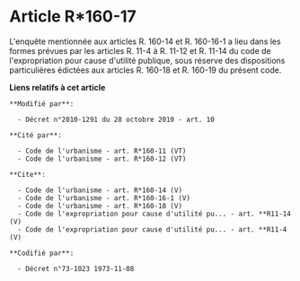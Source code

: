 # Article R*160-17

L'enquête mentionnée aux articles R. 160-14 et R. 160-16-1 a lieu dans les formes prévues par les articles R. 11-4 à R. 11-12
et R. 11-14 du code de l'expropriation pour cause d'utilité publique, sous réserve des dispositions particulières édictées
aux articles R. 160-18 et R. 160-19 du présent code.

**Liens relatifs à cet article**

	**Modifié par**:

	  - Décret n°2010-1291 du 28 octobre 2010 - art. 10

	**Cité par**:

	  - Code de l'urbanisme - art. R*160-11 (VT)
	  - Code de l'urbanisme - art. R*160-12 (VT)

	**Cite**:

	  - Code de l'urbanisme - art. R*160-14 (V)
	  - Code de l'urbanisme - art. R*160-16-1 (V)
	  - Code de l'urbanisme - art. R*160-18 (V)
	  - Code de l'expropriation pour cause d'utilité pu... - art. **R11-14 (V)
	  - Code de l'expropriation pour cause d'utilité pu... - art. **R11-4 (V)

	**Codifié par**:

	  - Décret n°73-1023 1973-11-08

